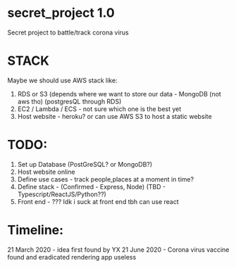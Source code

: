 # secret_project 1.0
Secret project to battle/track corona virus

# STACK
Maybe we should use AWS stack like:
1. RDS or S3 (depends where we want to store our data - MongoDB (not aws tho) (postgresQL through RDS)
2. EC2 / Lambda / ECS - not sure which one is the best yet
3. Host website - heroku? or can use AWS S3 to host a static website

# TODO:
1. Set up Database (PostGreSQL? or MongoDB?) 
2. Host website online
3. Define use cases - track people,places at a moment in time? 
4. Define stack - (Confirmed - Express, Node) (TBD - Typescript/ReactJS/Python??)
5. Front end - ??? Idk i suck at front end tbh can use react 

# Timeline:
21 March 2020 - idea first found by YX 
21 June 2020 - Corona virus vaccine found and eradicated rendering app useless
